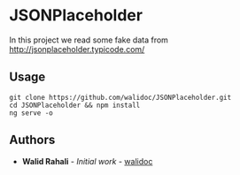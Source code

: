 # JSONPlaceholder
In this project we read some fake data from http://jsonplaceholder.typicode.com/

## Usage 

```
git clone https://github.com/walidoc/JSONPlaceholder.git
cd JSONPlaceholder && npm install
ng serve -o
```

## Authors

* **Walid Rahali** - *Initial work* - [walidoc](https://github.com/walidoc)